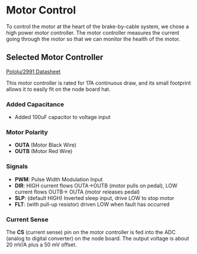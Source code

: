 # Motor Control

To control the motor at the heart of the brake-by-cable system, we chose
a high power motor controller. The motor controller measures the current
going through the motor so that we can monitor the health of the motor.

## Selected Motor Controller

[Pololu/2991 Datasheet]

This motor controller is rated for 17A continuous draw, and its small
footprint allows it to easily fit on the node board hat.

### Added Capacitance

- Added 100uF capacitor to voltage input

### Motor Polarity

- **OUTA** (Motor Black Wire)
- **OUTB** (Motor Red Wire)

### Signals

- **PWM**: Pulse Width Modulation Input
- **DIR**: HIGH current flows OUTA->OUTB (motor pulls on pedal), LOW
  current flows OUTB-> OUTA (motor releases pedal)
- **SLP**: (default HIGH) Inverted sleep input, drive LOW to stop motor
- **FLT**: (with pull-up resistor) driven LOW when fault has occurred

### Current Sense

The **CS** (current sense) pin on the motor controller is fed into the
ADC (analog to digital converter) on the node board. The output voltage
is about 20 mV/A plus a 50 mV offset.

[pololu/2991 datasheet]: https://www.pololu.com/product/2991

